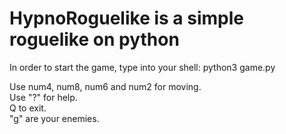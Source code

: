 # HypnoRoguelike is a simple roguelike on python
In order to start the game, type into your shell:
python3 game.py <br>

Use num4, num8, num6 and num2 for moving. <br>
Use "?" for help. <br>
Q to exit. <br>
"g" are your enemies.
